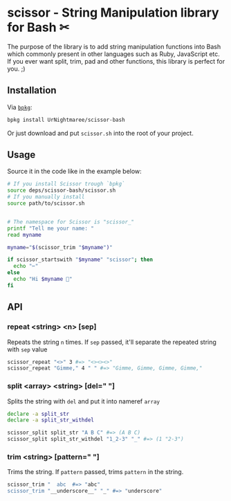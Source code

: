 # scissor - String Manipulation library for Bash ✂

The purpose of the library is to add string manipulation functions into Bash which commonly present in other languages such as Ruby, JavaScript etc. If you ever want split, trim, pad and other functions, this library is perfect for you. ;)

## Installation
Via [`bpkg`](https://github.com/bpkg/bpkg):
```bash
bpkg install UrNightmaree/scissor-bash
```
Or just download and put `scissor.sh` into the root of your project.

## Usage
Source it in the code like in the example below:
```bash
# If you install Scissor trough `bpkg`
source deps/scissor-bash/scissor.sh
# If you manually install
source path/to/scissor.sh


# The namespace for Scissor is "scissor_"
printf "Tell me your name: "
read myname

myname="$(scissor_trim "$myname")"

if scissor_startswith "$myname" "scissor"; then
  echo "✂"
else
  echo "Hi $myname 👋"
fi
```

## API

### repeat \<string> \<n> [sep]
Repeats the string `n` times. If `sep` passed, it'll separate the repeated string with `sep` value
```bash
scissor_repeat "<>" 3 #=> "<><><>"
scissor_repeat "Gimme," 4 " " #=> "Gimme, Gimme, Gimme, Gimme,"
```

### split \<array> \<string> [del=" "]
Splits the string with `del` and put it into nameref `array`
```bash
declare -a split_str
declare -a split_str_withdel

scissor_split split_str "A B C" #=> (A B C)
scissor_split split_str_withdel "1_2-3" "_" #=> (1 "2-3")
```

### trim \<string> [pattern=" "]
Trims the string. If `pattern` passed, trims `pattern` in the string.
```bash
scissor_trim "  abc  #=> "abc"
scissor_trim "__underscore__" "_" #=> "underscore"
```
